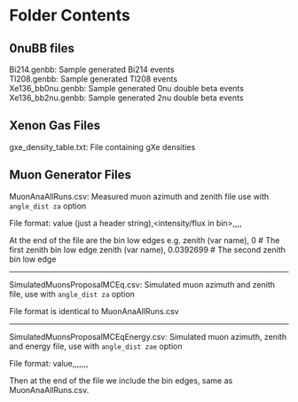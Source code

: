 # Folder Contents

## 0nuBB files
Bi214.genbb: Sample generated Bi214 events  
Tl208.genbb: Sample generated Tl208 events  
Xe136_bb0nu.genbb: Sample generated 0nu double beta events  
Xe136_bb2nu.genbb: Sample generated 2nu double beta events  

## Xenon Gas Files
gxe_density_table.txt:  File containing gXe densities

## Muon Generator Files
MuonAnaAllRuns.csv: Measured muon azimuth and zenith file
                    use with `angle_dist za` option

File format:
value (just a header string),<intensity/flux in bin>,<histogram azimuth bin i centre>,<histogram zenith bin j centre>,<histogram azimuth bin i width>,<histogram zenith bin j width>

At the end of the file are the bin low edges e.g.
zenith (var name), 0         # The first zenith bin low edge
zenith (var name), 0.0392699 # The second zenith bin low edge

-----
SimulatedMuonsProposalMCEq.csv: Simulated muon azimuth and zenith file, 
                                use with `angle_dist za` option

File format is identical to MuonAnaAllRuns.csv

-----
SimulatedMuonsProposalMCEqEnergy.csv: Simulated muon azimuth, zenith and energy file, 
                                use with `angle_dist zae` option

File format:
value,<intensity in bin>,<histogram azimuth bin i centre>,<histogram zenith bin j centre>,<histogram energy bin k centre>,<histogram azimuth bin i width>,<histogram zenith bin j width>,<histogram energy bin k width>

Then at the end of the file we include the bin edges, same as MuonAnaAllRuns.csv. 